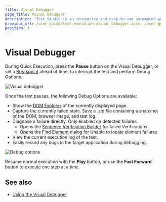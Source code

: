 ```yaml
---
title: Visual Debugger
page_title: Visual Debugger
description: "Test Studio is an innovative and easy-to-use automated web, WPF and load testing solution. Test Studio tests support essential technologies like ASP.NET AJAX, Silverlight, PHP and MVC. HTML5, Testing framework, functional testing, performance testing, load testing, exploratory testing, manual testing."
previous_url: /user-guide/test-execution/visual-debugger.aspx, /user-guide/test-execution/visual-debugger, /getting-started/test-execution/visual-debugger
position: 1
---
```

# Visual Debugger #

During Quick Execution, press the **Pause** button on the Visual Debugger, or set a <a href="/features/test-maintenance/steps-pane" target="_blank">Breakpoint</a> ahead of time, to interrupt the test and perform Debug Options.

![Visual debugger][1]

Once the test pauses, the following Debug Options are available:

* Show the <a href="/features/elements-menu/dom-explorer" target="_blank">DOM Explorer</a> of the currently displayed page.
* Capture the currently failed state. Save a .zip file containing a snapshot of the DOM, browser image, and test log.
* Diagnose a failure directly. Only enabled on detected failures.
	* Opens the <a href="/features/verifications/advanced-verification" target="_blank">Sentence Verification Builder</a> for failed Verifications.
	* Opens the <a href="/features/elements-explorer/find-element" target="_blank">Find Element</a> dialog for Unable to locate element failures.
* View the current execution log of the test.
* Easily record any bugs in the target application during debugging.

![Debug options][2]

Resume normal execution with the **Play** button, or use the **Fast Forward** button to execute one step at a time.

## See also ##

* <a href="/troubleshooting-guide/troubleshooting-tools-tg/using-the-visual-debugger" target="_blank">Using the Visual Debugger</a>

[1]: /img/general-information/test-execution/visual-debugger/fig1.png
[2]: /img/general-information/test-execution/visual-debugger/fig2.png